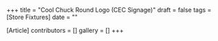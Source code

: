 +++
title = "Cool Chuck Round Logo (CEC Signage)"
draft = false
tags = [Store Fixtures]
date = ""

[Article]
contributors = []
gallery = []
+++